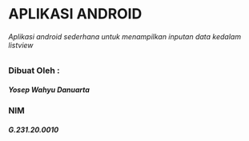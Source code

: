 # APLIKASI ANDROID
###### Aplikasi android sederhana untuk menampilkan inputan data kedalam listview

### Dibuat Oleh :
##### Yosep Wahyu Danuarta
### NIM
##### G.231.20.0010